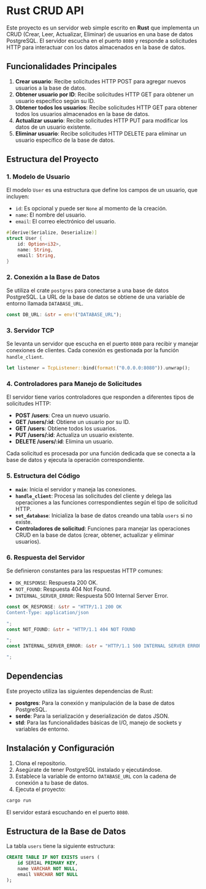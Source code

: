 
# Rust CRUD API

Este proyecto es un servidor web simple escrito en **Rust** que implementa un CRUD (Crear, Leer, Actualizar, Eliminar) de usuarios en una base de datos PostgreSQL. El servidor escucha en el puerto `8080` y responde a solicitudes HTTP para interactuar con los datos almacenados en la base de datos.

## Funcionalidades Principales

1. **Crear usuario**: Recibe solicitudes HTTP POST para agregar nuevos usuarios a la base de datos.
2. **Obtener usuario por ID**: Recibe solicitudes HTTP GET para obtener un usuario específico según su ID.
3. **Obtener todos los usuarios**: Recibe solicitudes HTTP GET para obtener todos los usuarios almacenados en la base de datos.
4. **Actualizar usuario**: Recibe solicitudes HTTP PUT para modificar los datos de un usuario existente.
5. **Eliminar usuario**: Recibe solicitudes HTTP DELETE para eliminar un usuario específico de la base de datos.

## Estructura del Proyecto

### 1. Modelo de Usuario

El modelo `User` es una estructura que define los campos de un usuario, que incluyen:

- `id`: Es opcional y puede ser `None` al momento de la creación.
- `name`: El nombre del usuario.
- `email`: El correo electrónico del usuario.

```rust
#[derive(Serialize, Deserialize)]
struct User {
    id: Option<i32>,
    name: String,
    email: String,
}
```

### 2. Conexión a la Base de Datos

Se utiliza el crate `postgres` para conectarse a una base de datos PostgreSQL. La URL de la base de datos se obtiene de una variable de entorno llamada `DATABASE_URL`.

```rust
const DB_URL: &str = env!("DATABASE_URL");
```

### 3. Servidor TCP

Se levanta un servidor que escucha en el puerto `8080` para recibir y manejar conexiones de clientes. Cada conexión es gestionada por la función `handle_client`.

```rust
let listener = TcpListener::bind(format!("0.0.0.0:8080")).unwrap();
```

### 4. Controladores para Manejo de Solicitudes

El servidor tiene varios controladores que responden a diferentes tipos de solicitudes HTTP:

- **POST /users**: Crea un nuevo usuario.
- **GET /users/:id**: Obtiene un usuario por su ID.
- **GET /users**: Obtiene todos los usuarios.
- **PUT /users/:id**: Actualiza un usuario existente.
- **DELETE /users/:id**: Elimina un usuario.

Cada solicitud es procesada por una función dedicada que se conecta a la base de datos y ejecuta la operación correspondiente.

### 5. Estructura del Código

- **`main`**: Inicia el servidor y maneja las conexiones.
- **`handle_client`**: Procesa las solicitudes del cliente y delega las operaciones a las funciones correspondientes según el tipo de solicitud HTTP.
- **`set_database`**: Inicializa la base de datos creando una tabla `users` si no existe.
- **Controladores de solicitud**: Funciones para manejar las operaciones CRUD en la base de datos (crear, obtener, actualizar y eliminar usuarios).

### 6. Respuesta del Servidor

Se definieron constantes para las respuestas HTTP comunes:

- `OK_RESPONSE`: Respuesta 200 OK.
- `NOT_FOUND`: Respuesta 404 Not Found.
- `INTERNAL_SERVER_ERROR`: Respuesta 500 Internal Server Error.

```rust
const OK_RESPONSE: &str = "HTTP/1.1 200 OK
Content-Type: application/json

";
const NOT_FOUND: &str = "HTTP/1.1 404 NOT FOUND

";
const INTERNAL_SERVER_ERROR: &str = "HTTP/1.1 500 INTERNAL SERVER ERROR

";
```

## Dependencias

Este proyecto utiliza las siguientes dependencias de Rust:

- **postgres**: Para la conexión y manipulación de la base de datos PostgreSQL.
- **serde**: Para la serialización y deserialización de datos JSON.
- **std**: Para las funcionalidades básicas de I/O, manejo de sockets y variables de entorno.

## Instalación y Configuración

1. Clona el repositorio.
2. Asegúrate de tener PostgreSQL instalado y ejecutándose.
3. Establece la variable de entorno `DATABASE_URL` con la cadena de conexión a tu base de datos.
4. Ejecuta el proyecto:

```bash
cargo run
```

El servidor estará escuchando en el puerto `8080`.

## Estructura de la Base de Datos

La tabla `users` tiene la siguiente estructura:

```sql
CREATE TABLE IF NOT EXISTS users (
    id SERIAL PRIMARY KEY,
    name VARCHAR NOT NULL,
    email VARCHAR NOT NULL
);
```
